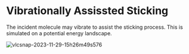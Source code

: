 # Vibrationally Assissted Sticking

The incident molecule may vibrate to assist the sticking process. This is simulated on a potential energy landscape.

![vlcsnap-2023-11-29-15h26m49s576](https://github.com/AchimVonKeudell/PhysicsVisualisations/assets/100088227/d5311f8c-05a1-4a4a-bbd2-bff9a8ebc599)

